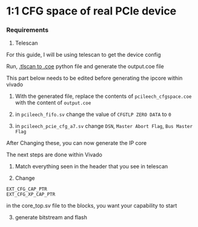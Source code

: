 # 1:1 CFG space of real PCIe device

### Requirements
1. Telescan

For this guide, I will be using telescan to get the device config

Run, [.tlscan to .coe](https://github.com/Rakeshmonkee/DMA/tree/main/.tlscan%20to%20.coe) python file and generate the output.coe file

This part below needs to be edited before generating the ipcore within vivado

1. With the generated file, replace the contents of `pcileech_cfgspace.coe` with the content of `output.coe`
   
2. in `pcileech_fifo.sv` change the value of `CFGTLP ZERO DATA` to `0`

3. in `pcileech_pcie_cfg_a7.sv` change `DSN`, `Master Abort Flag`, `Bus Master Flag`

After Changing these, you can now generate the IP core

The next steps are done within Vivado

1. Match everything seen in the header that you see in telescan

2. Change 

```
EXT_CFG_CAP_PTR 
EXT_CFG_XP_CAP_PTR
```

in the core_top.sv file to the blocks, you want your capability to start

3. generate bitstream and flash
